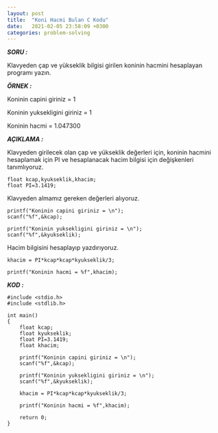 ```yaml
---
layout: post
title:  "Koni Hacmi Bulan C Kodu"
date:   2021-02-05 23:58:09 +0300
categories: problem-solving
---
```


***SORU :***

Klavyeden çap ve yükseklik bilgisi girilen koninin hacmini hesaplayan programı yazın.

***ÖRNEK :***    
    
Koninin capini giriniz = 
1

Koninin yuksekligini giriniz = 
1

Koninin hacmi = 1.047300
    
***AÇIKLAMA :***

Klavyeden girilecek olan çap ve yükseklik değerleri için, koninin hacmini hesaplamak için PI ve hesaplanacak hacim bilgisi için değişkenleri tanımlıyoruz. 

    float kcap,kyukseklik,khacim;
    float PI=3.1419;

Klavyeden almamız gereken değerleri alıyoruz.

    printf("Koninin capini giriniz = \n");
    scanf("%f",&kcap);

    printf("Koninin yuksekligini giriniz = \n");
    scanf("%f",&kyukseklik);

Hacim bilgisini hesaplayıp yazdırıyoruz.

    khacim = PI*kcap*kcap*kyukseklik/3;

    printf("Koninin hacmi = %f",khacim);


***KOD :***

    #include <stdio.h>
    #include <stdlib.h>

    int main()
    {
        float kcap;
        float kyukseklik;
        float PI=3.1419;
        float khacim;

        printf("Koninin capini giriniz = \n");
        scanf("%f",&kcap);

        printf("Koninin yuksekligini giriniz = \n");
        scanf("%f",&kyukseklik);

        khacim = PI*kcap*kcap*kyukseklik/3;

        printf("Koninin hacmi = %f",khacim);

        return 0;
    }